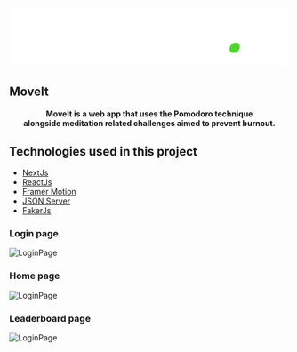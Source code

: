 <div align="center">
  <img src=".github/moveit-logo.svg" alt="MoveIt logo">
</div>

## MoveIt

<h4 align="center">
 MoveIt is a web app that uses the Pomodoro technique <br/> alongside meditation related challenges aimed to prevent burnout. 
</h4>

## Technologies used in this project
* [NextJs](https://github.com/vercel/next.js)
* [ReactJs](https://github.com/facebook/react)
* [Framer Motion](https://github.com/framer/motion)
* [JSON Server](https://github.com/typicode/json-server)
* [FakerJs](https://github.com/Marak/faker.js)

### Login page
![LoginPage](.github/login.gif)

### Home page
![LoginPage](.github/home.gif)

### Leaderboard page
![LoginPage](.github/leaderboard.gif)
